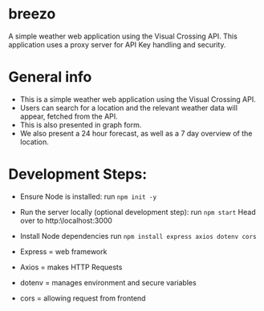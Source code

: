 # breezo
A simple weather web application using the Visual Crossing API.
This application uses a proxy server for API Key handling and security.

# General info
- This is a simple weather web application using the Visual Crossing API.
- Users can search for a location and the relevant weather data will appear, fetched from the API.
- This is also presented in graph form.
- We also present a 24 hour forecast, as well as a 7 day overview of the location.

# Development Steps:
- Ensure Node is installed:
run ```npm init -y```

- Run the server locally (optional development step):
run ```npm start```
Head over to http:\\localhost:3000

- Install Node dependencies 
run ```npm install express axios dotenv cors```
- Express = web framework
- Axios = makes HTTP Requests
- dotenv = manages environment and secure variables
- cors = allowing request from frontend